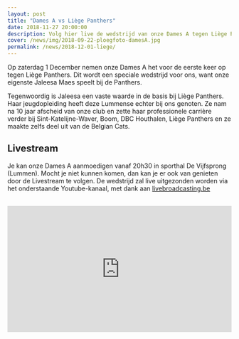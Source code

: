 ```yaml
---
layout: post
title: "Dames A vs Liège Panthers"
date: 2018-11-27 20:00:00
description: Volg hier live de wedstrijd van onze Dames A tegen Liège Panthers, zaterdag 1 December om 20h30!
cover: /news/img/2018-09-22-ploegfoto-damesA.jpg
permalink: /news/2018-12-01-liege/
---
```


Op zaterdag 1 December nemen onze Dames A het voor de eerste keer op tegen Liège Panthers. Dit wordt een speciale wedstrijd voor ons, want onze eigenste Jaleesa Maes speelt bij de Panthers. 

Tegenwoordig is Jaleesa een vaste waarde in de basis bij Liège Panthers. Haar jeugdopleiding heeft deze Lummense echter bij ons genoten. Ze nam na 10 jaar afscheid van onze club en zette haar professionele carrière verder bij Sint-Katelijne-Waver, Boom, DBC Houthalen, Liège Panthers en ze maakte zelfs deel uit van de Belgian Cats.

## Livestream

Je kan onze Dames A aanmoedigen vanaf 20h30 in sporthal De Vijfsprong (Lummen). Mocht je niet kunnen komen, dan kan je er ook van genieten door de Livestream te volgen. De wedstrijd zal live uitgezonden worden via het onderstaande Youtube-kanaal, met dank aan [livebroadcasting.be](http://www.livebroadcasting.be/)

<br />

<div style="position:relative;padding-top:56.25%;">
	<iframe style="position:absolute;top:0;left:0;width:100%;height:100%;" src="https://player.vimeo.com/video/303967614" frameborder="0" allow="accelerometer; autoplay; encrypted-media; gyroscope; picture-in-picture" webkitallowfullscreen mozallowfullscreen allowfullscreen></iframe>
</div>
